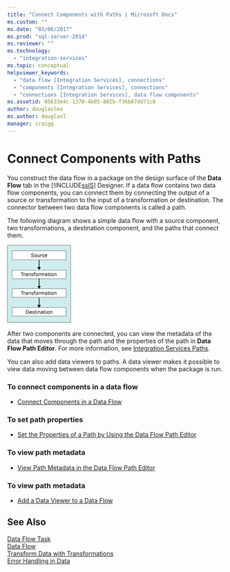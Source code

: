 ```yaml
---
title: "Connect Components with Paths | Microsoft Docs"
ms.custom: ""
ms.date: "03/06/2017"
ms.prod: "sql-server-2014"
ms.reviewer: ""
ms.technology: 
  - "integration-services"
ms.topic: conceptual
helpviewer_keywords: 
  - "data flow [Integration Services], connections"
  - "components [Integration Services], connections"
  - "connections [Integration Services], data flow components"
ms.assetid: 05633e4c-1370-4b05-802b-f36b07dd71c8
author: douglaslms
ms.author: douglasl
manager: craigg
---
```

# Connect Components with Paths
  You construct the data flow in a package on the design surface of the **Data Flow** tab in the [!INCLUDE[ssIS](../includes/ssis-md.md)] Designer. If a data flow contains two data flow components, you can connect them by connecting the output of a source or transformation to the input of a transformation or destination. The connector between two data flow components is called a path.  
  
 The following diagram shows a simple data flow with a source component, two transformations, a destination component, and the paths that connect them.  
  
 ![Data flow](media/mw-dts-08.gif "Data flow")  
  
 After two components are connected, you can view the metadata of the data that moves through the path and the properties of the path in **Data Flow Path Editor**. For more information, see [Integration Services Paths](data-flow/integration-services-paths.md).  
  
 You can also add data viewers to paths. A data viewer makes it possible to view data moving between data flow components when the package is run.  
  
### To connect components in a data flow  
  
-   [Connect Components in a Data Flow](data-flow/connect-components-in-a-data-flow.md)  
  
### To set path properties  
  
-   [Set the Properties of a Path by Using the Data Flow Path Editor](../../2014/integration-services/set-the-properties-of-a-path-by-using-the-data-flow-path-editor.md)  
  
### To view path metadata  
  
-   [View Path Metadata in the Data Flow Path Editor](../../2014/integration-services/view-path-metadata-in-the-data-flow-path-editor.md)  
  
### To view path metadata  
  
-   [Add a Data Viewer to a Data Flow](../../2014/integration-services/add-a-data-viewer-to-a-data-flow.md)  
  
## See Also  
 [Data Flow Task](control-flow/data-flow-task.md)   
 [Data Flow](data-flow/data-flow.md)   
 [Transform Data with Transformations](data-flow/transformations/transform-data-with-transformations.md)   
 [Error Handling in Data](data-flow/error-handling-in-data.md)  
  
  
